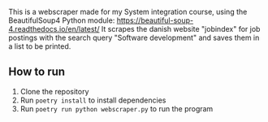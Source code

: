 This is a webscraper made for my System integration course, using the BeautifulSoup4 Python module: https://beautiful-soup-4.readthedocs.io/en/latest/
It scrapes the danish website "jobindex" for job postings with the search query "Software development" and saves them in a list to be printed.



## How to run
1. Clone the repository
2. Run `poetry install` to install dependencies
3. Run `poetry run python webscraper.py` to run the program
